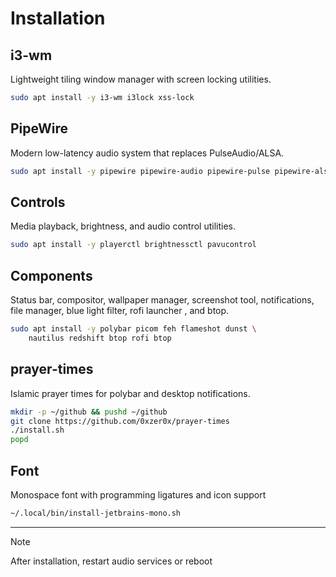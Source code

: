 # Installation

## i3-wm

Lightweight tiling window manager with screen locking utilities.

```bash
sudo apt install -y i3-wm i3lock xss-lock
```

## PipeWire

Modern low-latency audio system that replaces PulseAudio/ALSA.

```sh
sudo apt install -y pipewire pipewire-audio pipewire-pulse pipewire-alsa
```

## Controls

Media playback, brightness, and audio control utilities.

```sh
sudo apt install -y playerctl brightnessctl pavucontrol
```

## Components

Status bar, compositor, wallpaper manager, screenshot tool,
notifications, file manager, blue light filter, rofi launcher , and btop.

```sh
sudo apt install -y polybar picom feh flameshot dunst \
    nautilus redshift btop rofi btop
```

## prayer-times

Islamic prayer times for polybar and desktop notifications.

```bash
mkdir -p ~/github && pushd ~/github
git clone https://github.com/0xzer0x/prayer-times
./install.sh
popd
```

## Font

Monospace font with programming ligatures and icon support

```sh
~/.local/bin/install-jetbrains-mono.sh
```

---

> [!NOTE]
> After installation, restart audio services or reboot
